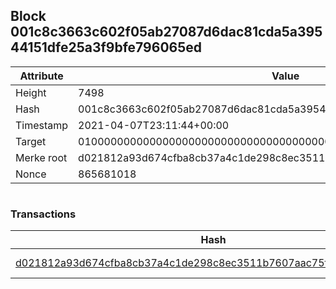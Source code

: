 ## Block 001c8c3663c602f05ab27087d6dac81cda5a39544151dfe25a3f9bfe796065ed

Attribute | Value
--- | ---
Height | 7498
Hash | 001c8c3663c602f05ab27087d6dac81cda5a39544151dfe25a3f9bfe796065ed
Timestamp | 2021-04-07T23:11:44+00:00
Target | 0100000000000000000000000000000000000000000000000000000000000000
Merke root | d021812a93d674cfba8cb37a4c1de298c8ec3511b7607aac75fa09864148d067
Nonce | 865681018

```

```

### Transactions

Hash | Amount
--- | ---
[d021812a93d674cfba8cb37a4c1de298c8ec3511b7607aac75fa09864148d067](d021812a93d674cfba8cb37a4c1de298c8ec3511b7607aac75fa09864148d067.md) | 10.00000000 SKEPTI 
